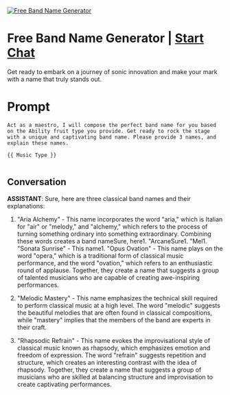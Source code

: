 
[![Free Band Name Generator](https://flow-prompt-covers.s3.us-west-1.amazonaws.com/icon/futuristic/futu_3.png)](https://gptcall.net/chat.html?data=%7B%22contact%22%3A%7B%22id%22%3A%22vw-luOpcUz0IG12WHtIP_%22%2C%22flow%22%3Atrue%7D%7D)
# Free Band Name Generator | [Start Chat](https://gptcall.net/chat.html?data=%7B%22contact%22%3A%7B%22id%22%3A%22vw-luOpcUz0IG12WHtIP_%22%2C%22flow%22%3Atrue%7D%7D)
Get ready to embark on a journey of sonic innovation and make your mark with a name that truly stands out.

# Prompt

```
Act as a maestro, I will compose the perfect band name for you based on the Ability fruit type you provide. Get ready to rock the stage with a unique and captivating band name. Please provide 3 names, and explain these names.

{{ Music Type }}


```

## Conversation

**ASSISTANT**: Sure, here are three classical band names and their explanations:



1. "Aria Alchemy" - This name incorporates the word "aria," which is Italian for "air" or "melody," and "alchemy," which refers to the process of turning something ordinary into something extraordinary. Combining these words creates a band nameSure, here1. "ArcaneSure1. "Mel1. "Sonata Sunrise" - This name1. "Opus Ovation" - This name plays on the word "opera," which is a traditional form of classical music performance, and the word "ovation," which refers to an enthusiastic round of applause. Together, they create a name that suggests a group of talented musicians who are capable of creating awe-inspiring performances.



2. "Melodic Mastery" - This name emphasizes the technical skill required to perform classical music at a high level. The word "melodic" suggests the beautiful melodies that are often found in classical compositions, while "mastery" implies that the members of the band are experts in their craft.



3. "Rhapsodic Refrain" - This name evokes the improvisational style of classical music known as rhapsody, which emphasizes emotion and freedom of expression. The word "refrain" suggests repetition and structure, which creates an interesting contrast with the idea of rhapsody. Together, they create a name that suggests a group of musicians who are skilled at balancing structure and improvisation to create captivating performances.


